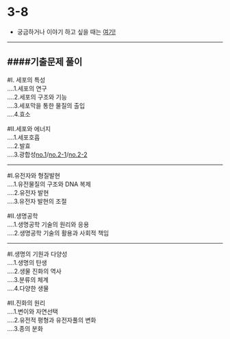 # 3-8 
* 궁금하거나 이야기 하고 싶을 때는 [여기!](https://padlet.com/dreamkii816/38)

---
####기출문제 풀이     
---

#Ⅰ. 세포의 특성  
....1.세포의 연구     
....2.세포의 구조와 기능     
....3.세포막을 통한 물질의 출입     
....4.효소     

#Ⅱ.세포와 에너지    
....1.세포호흡   
....2.발효  
....3.광합성[no.1](https://www.youtube.com/watch?v=FZRwkdN9gR8)/[no.2-1](https://www.youtube.com/watch?v=vBCRTzYHK6c)/[no.2-2](https://www.youtube.com/watch?v=9uElQTVBT3U&feature=youtu.be)

---

#Ⅰ.유전자와 형질발현  
....1.유전물질의 구조와 DNA 복제  
....2.유전자 발현  
....3.유전자 발현의 조절  

#Ⅱ.생명공학  
....1.생명공학 기술의 원리와 응용  
....2.생명공학 기술의 활용과 사회적 책임  

---

#Ⅰ.생명의 기원과 다양성  
....1.생명의 탄생  
....2.생물 진화의 역사  
....3.분류의 체계  
....4.다양한 생물  

#Ⅱ.진화의 원리  
....1.변이와 자연선택  
....2.유전적 평형과 유전자풀의 변화  
....3.종의 분화  
